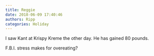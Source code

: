 ```yaml
---
title: Reggie
date: 2018-06-09 17:40:46
authors: Ripp
categories: Holiday
---
```


 I saw Kant at Krispy Kreme the other day. He has gained 80 pounds. 

F.B.I. stress makes for overeating?